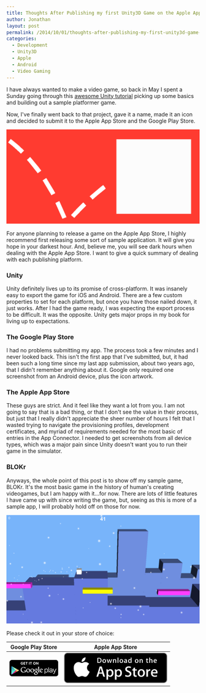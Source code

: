 ```yaml
---
title: Thoughts After Publishing my first Unity3D Game on the Apple App Store and Google Play Store
author: Jonathan
layout: post
permalink: /2014/10/01/thoughts-after-publishing-my-first-unity3d-game-on-the-apple-app-store-and-google-play-store/
categories:
  - Development
  - Unity3D
  - Apple
  - Android
  - Video Gaming
---
```


I have always wanted to make a video game, so back in May I spent a Sunday going through this [awesome Unity tutorial][1] picking up some basics and building out a sample platformer game.

Now, I've finally went back to that project, gave it a name, made it an icon and decided to submit it to the Apple App Store and the Google Play Store.

![BLOKr Play Store Featured Graphic][blokr-play]

For anyone planning to release a game on the Apple App Store, I highly recommend first releasing some sort of sample application. It will give you hope in your darkest hour. And, believe me, you will see dark hours when dealing with the Apple App Store. I want to give a quick summary of dealing with each publishing platform.

### Unity
Unity definitely lives up to its promise of cross-platform. It was insanely easy to export the game for iOS and Android. There are a few custom properties to set for each platform, but once you have those nailed down, it just works. After I had the game ready, I was expecting the export process to be difficult. It was the opposite. Unity gets major props in my book for living up to expectations.

### The Google Play Store
I had no problems submitting my app. The process took a few minutes and I never looked back. This isn't the first app that I've submitted, but, it had been such a long time since my last app submission, about two years ago, that I didn't remember anything about it. Google only required one screenshot from an Android device, plus the icon artwork.

### The Apple App Store
These guys are strict. And it feel like they want a lot from you. I am not going to say that is a bad thing, or that I don't see the value in their process, but just that I really didn't appreciate the sheer number of hours I felt that I wasted trying to navigate the provisioning profiles, development certificates, and myriad of requirements needed for the most basic of entries in the App Connector. I needed to get screenshots from all device types, which was a major pain since Unity doesn't want you to run their game in the simulator.

### BLOKr
Anyways, the whole point of this post is to show off my sample game, BLOKr. It's the most basic game in the history of human's creating videogames, but I am happy with it...for now. There are lots of little features I have came up with since writing the game, but, seeing as this is more of a sample app, I will probably hold off on those for now.

![BLOKr Screenshot][blokr-screenshot]

Please check it out in your store of choice:

Google Play Store | Apple App Store
------------------|----------------
![Get it on Google Play][play-badge] | ![Get it on App Store][apple-badge]

[blokr-play]: /images/blokr-play-store-featured-graphic.png
[blokr-screenshot]: /images/blokr-screenshot.png
[apple-badge]: /images/badges/apple.svg
[play-badge]: /images/badges/google-play.png

[1]: http://catlikecoding.com/unity/tutorials/runner/
